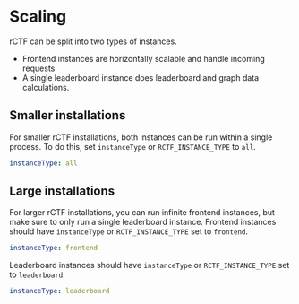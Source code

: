# Scaling

rCTF can be split into two types of instances.
* Frontend instances are horizontally scalable and handle incoming requests
* A single leaderboard instance does leaderboard and graph data calculations.

## Smaller installations

For smaller rCTF installations, both instances can be run within a single process.
To do this, set `instanceType` or `RCTF_INSTANCE_TYPE` to `all`.

```yaml
instanceType: all
```

## Large installations

For larger rCTF installations, you can run infinite frontend instances, but make sure to only run a single leaderboard instance.
Frontend instances should have `instanceType` or `RCTF_INSTANCE_TYPE` set to `frontend`.
```yaml
instanceType: frontend
```
Leaderboard instances should have `instanceType` or `RCTF_INSTANCE_TYPE` set to `leaderboard`.
```yaml
instanceType: leaderboard
```
